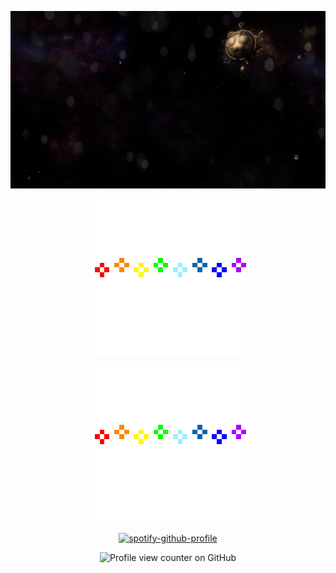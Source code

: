 <div align="center">
 
![nova](assets/tumblr_cc9c5d979fa945d723891db5a77b91e1_93fd3ce5_1280.gif.webp)
</div>

<div align="center">

![rainybow](assets/dabhpmo-01de6a45-199f-4e1b-bc42-81281d011861.gif)
</div>

<div align="center">



 </div>

<div align="center">

![rainybow](assets/dabhpmo-01de6a45-199f-4e1b-bc42-81281d011861.gif)

</div>

<div align="center">

 [![spotify-github-profile](https://spotify-github-profile.kittinanx.com/api/view?uid=31chxnhknznn2qcviny75njwos2i&cover_image=true&theme=novatorem&show_offline=true&background_color=121212&interchange=true&bar_color=46006b&bar_color_cover=true)](https://github.com/kittinan/spotify-github-profile)


</div>

<div align="center">

![Profile view counter on GitHub](https://komarev.com/ghpvc/?username=mrxxjstr&color=blueviolet&label=STOLEN+WISHES&abbreviated=true&style=flat-square)
</div>
